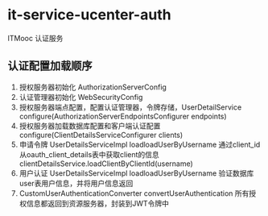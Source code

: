 # it-service-ucenter-auth
ITMooc 认证服务

## 认证配置加载顺序

1. 授权服务器初始化
AuthorizationServerConfig
2. 认证管理器初始化
WebSecurityConfig
3. 授权服务器端点配置，配置认证管理器，令牌存储，UserDetailService
configure(AuthorizationServerEndpointsConfigurer endpoints)
4. 授权服务器加载数据库配置和客户端认证配置
configure(ClientDetailsServiceConfigurer clients)
5. 申请令牌
UserDetailsServiceImpl
loadloadUserByUsername 通过client_id从oauth_client_details表中获取client的信息
clientDetailsService.loadClientByClientId(username)
6. 用户认证
UserDetailsServiceImpl
loadloadUserByUsername
验证数据库user表用户信息，并将用户信息返回
7. CustomUserAuthenticationConverter
convertUserAuthentication
所有授权信息都返回到资源服务器，封装到JWT令牌中